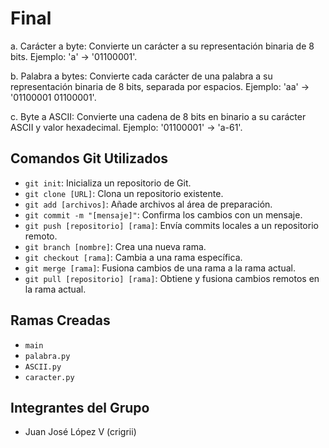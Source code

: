 # Final

a. Carácter a byte: Convierte un carácter a su representación binaria de 8 bits. Ejemplo: 'a' -> '01100001'.

b. Palabra a bytes: Convierte cada carácter de una palabra a su representación binaria de 8 bits, separada por espacios. Ejemplo: 'aa' -> '01100001 01100001'.

c. Byte a ASCII: Convierte una cadena de 8 bits en binario a su carácter ASCII y valor hexadecimal. Ejemplo: '01100001' -> 'a-61'.

## Comandos Git Utilizados

- `git init`: Inicializa un repositorio de Git.
- `git clone [URL]`: Clona un repositorio existente.
- `git add [archivos]`: Añade archivos al área de preparación.
- `git commit -m "[mensaje]"`: Confirma los cambios con un mensaje.
- `git push [repositorio] [rama]`: Envía commits locales a un repositorio remoto.
- `git branch [nombre]`: Crea una nueva rama.
- `git checkout [rama]`: Cambia a una rama específica.
- `git merge [rama]`: Fusiona cambios de una rama a la rama actual.
- `git pull [repositorio] [rama]`: Obtiene y fusiona cambios remotos en la rama actual.

## Ramas Creadas

- `main`
- `palabra.py`
- `ASCII.py`
- `caracter.py`

## Integrantes del Grupo

- Juan José López V (crigrii)
